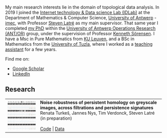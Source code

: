 <br/><br/>


My main research interests lie in the domain of topological data analysis. In 2019 I joined the [Internet technology & Data science Lab (IDLab)](https://www.uantwerpen.be/en/research-groups/idlab/) at the Department of Mathematics & Computer Science, [University of Antwerp](https://www.uantwerpen.be/en/) - [imec](https://www.imec-int.com/en), with Professor [Steven Latré](https://www.uantwerpen.be/en/staff/steven-latre/) as my main supervisor. That same year I completed [my PhD](https://antor.uantwerpen.be/members/renata-turkes/) within the [University of Antwerp Operations Research (ANT/OR)](https://antor.uantwerpen.be/) group, under the supervision of Professor [Kenneth Sörensen](https://www.uantwerpen.be/en/staff/kenneth-sorensen/). I have a Msc in Pure Mathematics from [KU Leuven](https://www.kuleuven.be/english/), and a BSc in Mathematics from the [University of Tuzla](http://www.untz.ba/index.php?page=home), where I worked as a [teaching assistant](https://renataturkes.wixsite.com/renata-turkes) for a few years.



Find me on:
- [Google Scholar](https://scholar.google.com/citations?user=0qHk4EcAAAAJ&hl=en&oi=sra)
- [LinkedIn](https://www.linkedin.com/in/renata-turke%C5%A1-409a7863/?originalSubdomain=be)


## Research

<table style="width:100%">
  <tr>
    <td valign="bottom"> <img src="turkevs2021noise_title_image.png" width="200"> </td>
    <td valign="top"> <b>Noise robustness of persistent homology on greyscale images, across filtrations and persistence signatures</b> <br/> Renata Turkeš, Jannes Nys, Tim Verdonck, Steven Latré <br>  (in preparation) <br/><br/> <a href="https://github.com/renata-turkes/turkevs2021noise/">Code</a> | <a href="http://yann.lecun.com/exdb/mnist/">Data</a> </td>
  </tr>
</table>
